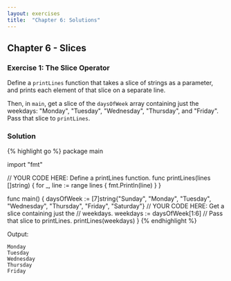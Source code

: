 ```yaml
---
layout: exercises
title:  "Chapter 6: Solutions"
---
```


## Chapter 6 - Slices

### Exercise 1: The Slice Operator

Define a `printLines` function that takes a slice of strings as a parameter, and prints each element of that slice on a separate line.

Then, in `main`, get a slice of the `daysOfWeek` array containing just the weekdays: "Monday", "Tuesday", "Wednesday", "Thursday", and "Friday". Pass that slice to `printLines`.

### Solution

{% highlight go %}
package main

import "fmt"

// YOUR CODE HERE: Define a printLines function.
func printLines(lines []string) {
	for _, line := range lines {
		fmt.Println(line)
	}
}

func main() {
	daysOfWeek := [7]string{"Sunday", "Monday", "Tuesday",
		"Wednesday", "Thursday", "Friday", "Saturday"}
	// YOUR CODE HERE: Get a slice containing just the
	// weekdays.
	weekdays := daysOfWeek[1:6]
	// Pass that slice to printLines.
	printLines(weekdays)
}
{% endhighlight %}

<!-- You can [try this on the Go Playground](https://play.golang.org/p/gGzeAZnNE55). -->

Output:

``` text
Monday
Tuesday
Wednesday
Thursday
Friday
```
